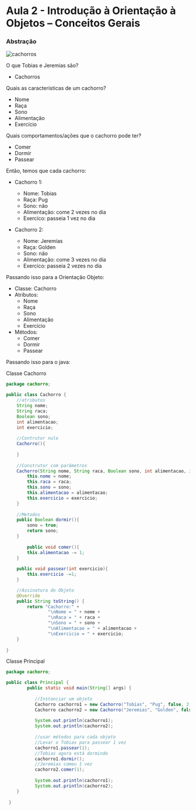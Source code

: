 # Aula 2 - Introdução à Orientação à Objetos – Conceitos Gerais

### Abstração

![cachorros](https://github.com/user-attachments/assets/79f1bf70-c3c0-4f86-bfa7-8cc66632aa7c)

O que Tobias e Jeremias são?

  - Cachorros

Quais as caracteristicas de um cachorro?

  - Nome
  - Raça
  - Sono
  - Alimentação
  - Exercício
    
Quais comportamentos/ações que o cachorro pode ter?

  - Comer
  - Dormir
  - Passear
    
Então, temos que cada cachorro:

- Cachorro 1:
  - Nome: Tobias
  - Raça: Pug
  - Sono: não
  - Alimentação: come 2 vezes no dia
  - Exercíco: passeia 1 vez no dia
    
- Cachorro 2:
  - Nome: Jeremias
  - Raça: Golden
  - Sono: não
  - Alimentação: come 3 vezes no dia
  - Exercíco: passeia 2 vezes no dia

Passando isso para a Orientação Objeto:
  - Classe: Cachorro
  - Atributos:
    - Nome
    - Raça
    - Sono
    - Alimentação
    - Exercício
  - Métodos:
    - Comer
    - Dormir
    - Passear
    
Passando isso para o java:

Classe Cachorro
```Java
package cachorro;

public class Cachorro {
    //atributos
    String nome;
    String raca;
    Boolean sono;
    int alimentacao;
    int exercicio;
    
    //Contrutor nulo
    Cachorro(){
        
    }
    
    //Construtor com parâmetros
    Cachorro(String nome, String raca, Boolean sono, int alimentacao, int exercicio){
        this.nome = nome;
        this.raca = raca;
        this.sono = sono;
        this.alimentacao = alimentacao;
        this.exercicio = exercicio;
    }
    
    //Metodos
    public Boolean dormir(){
        sono = true;
        return sono;
    }
    
        public void comer(){
        this.alimentacao -= 1;
    }
    
    public void passear(int exercicio){
        this.exercicio -=1;
    }

    //Assinatura do Objeto
    @Override
    public String toString() {
        return "Cachorro:" + 
                "\nNome = " + nome +
                "\nRaca = " + raca +
                "\nSono = " + sono +
                "\nAlimentacao = " + alimentacao +
                "\nExercicio = " + exercicio;
    }
    
}

```
Classe Principal
```Java
package cachorro;

public class Principal {
        public static void main(String[] args) {
           
           //Instanciar um objeto
           Cachorro cachorro1 = new Cachorro("Tobias", "Pug", false, 2, 1);
           Cachorro cachorro2 = new Cachorro("Jeremias", "Golden", false, 3, 2);
      
           System.out.println(cachorro1);
           System.out.println(cachorro2);
           
           //usar métodos para cada objeto
           //Levar o Tobias para passear 1 vez
           cachorro1.passear(1);
           //Tobias agora está dormindo
           cachorro1.dormir();
           //Jeremias comeu 1 vez
           cachorro2.comer(1);
           
           System.out.println(cachorro1);
           System.out.println(cachorro2);
    }
   
 }
```
